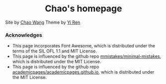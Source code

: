 
<h1 align="center">
Chao's homepage
</h1>


Site by [Chao Wang](https://chaodwang.github.io/)  Theme by [Yi Ren](https://rayeren.github.io/)


### Acknowledges
- This page incorporates Font Awesome, which is distributed under the terms of the SIL OFL 1.1 and MIT License.
- This page is influenced by the github repo [mmistakes/minimal-mistakes](https://github.com/mmistakes/minimal-mistakes), which is distributed under the MIT License.
- This page is influenced by the github repo [academicpages/academicpages.github.io](https://github.com/academicpages/academicpages.github.io), which is distributed under the MIT License.
